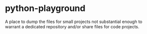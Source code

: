 # python-playground
A place to dump the files for small projects not substantial enough to warrant a dedicated repository and/or share files for code projects.
